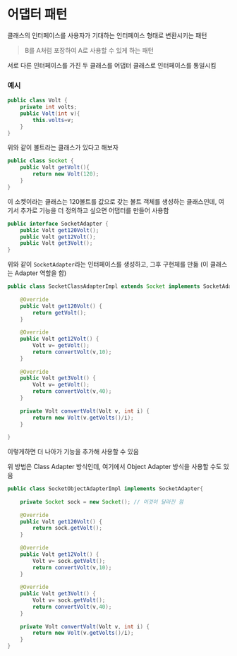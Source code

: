 # 어댑터 패턴

클래스의 인터페이스를 사용자가 기대하는 인터페이스 형태로 변환시키는 패턴

> B를 A처럼 포장하여 A로 사용할 수 있게 하는 패턴

서로 다른 인터페이스를 가진 두 클래스를 어댑터 클래스로 인터페이스를 통일시킴

### 예시

```java
public class Volt {
    private int volts;
    public Volt(int v){
        this.volts=v;
    }
}
```

위와 같이 볼트라는 클래스가 있다고 해보자

```java
public class Socket {
    public Volt getVolt(){
        return new Volt(120);
    }
}
```

이 소켓이라는 클래스는 120볼트를 값으로 갖는 볼트 객체를 생성하는 클래스인데, 여기서 추가로 기능을 더 정의하고 싶으면 어댑터를 만들어 사용함

```java
public interface SocketAdapter {
    public Volt get120Volt();
    public Volt get12Volt();
    public Volt get3Volt();
}
```

위와 같이 `SocketAdapter`라는 인터페이스를 생성하고, 그후 구현체를 만듦 (이 클래스는 Adapter 역할을 함)

```java
public class SocketClassAdapterImpl extends Socket implements SocketAdapter{
 
    @Override
    public Volt get120Volt() {
        return getVolt();
    }
 
    @Override
    public Volt get12Volt() {
        Volt v= getVolt();
        return convertVolt(v,10);
    }
 
    @Override
    public Volt get3Volt() {
        Volt v= getVolt();
        return convertVolt(v,40);
    }
	
    private Volt convertVolt(Volt v, int i) {
        return new Volt(v.getVolts()/i);
    }
 
}
```

이렇게하면 더 나아가 기능을 추가해 사용할 수 있음

위 방법은 Class Adapter 방식인데, 여기에서 Object Adapter 방식을 사용할 수도 있음

```java
public class SocketObjectAdapterImpl implements SocketAdapter{
    
    private Socket sock = new Socket(); // 이것이 달라진 점
	
    @Override
    public Volt get120Volt() {
        return sock.getVolt();
    }
 
    @Override
    public Volt get12Volt() {
        Volt v= sock.getVolt();
        return convertVolt(v,10);
    }
 
    @Override
    public Volt get3Volt() {
        Volt v= sock.getVolt();
        return convertVolt(v,40);
    }
	
    private Volt convertVolt(Volt v, int i) {
        return new Volt(v.getVolts()/i);
    }
}
```

